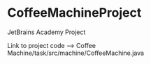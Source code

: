 # CoffeeMachineProject
JetBrains Academy Project

Link to project code --> Coffee Machine/task/src/machine/CoffeeMachine.java

